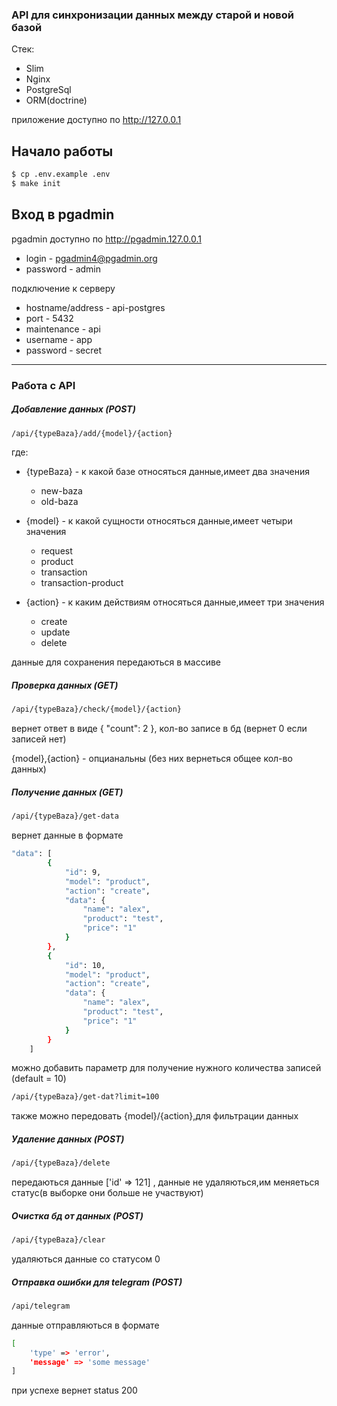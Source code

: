 ### API для синхронизации данных между старой и новой базой

Стек:

- Slim
- Nginx
- PostgreSql
- ORM(doctrine)

приложение доступно по http://127.0.0.1

## Начало работы

```sh
$ cp .env.example .env
$ make init
```

## Вход в pgadmin

pgadmin доступно по http://pgadmin.127.0.0.1

- login - pgadmin4@pgadmin.org
- password - admin

подключение к серверу

- hostname/address - api-postgres
- port - 5432
- maintenance - api
- username - app
- password - secret

---

### Работа с API

##### Добавление данных (POST)

```sh
/api/{typeBaza}/add/{model}/{action}
```

где:

- {typeBaza} - к какой базе относяться данные,имеет два значения

  - new-baza
  - old-baza

- {model} - к какой сущности относяться данные,имеет четыри значения
  - request
  - product
  - transaction
  - transaction-product
- {action} - к каким действиям относяться данные,имеет три значения
  - create
  - update
  - delete

данные для сохранения передаються в массиве

##### Проверка данных (GET)

```sh
/api/{typeBaza}/check/{model}/{action}
```

вернет ответ в виде
{
"count": 2
},
кол-во записе в бд (вернет 0 если записей нет)

{model},{action} - опцианальны (без них вернеться общее кол-во данных)

##### Получение данных (GET)

```sh
/api/{typeBaza}/get-data
```

вернет данные в формате

```sh
"data": [
        {
            "id": 9,
            "model": "product",
            "action": "create",
            "data": {
                "name": "alex",
                "product": "test",
                "price": "1"
            }
        },
        {
            "id": 10,
            "model": "product",
            "action": "create",
            "data": {
                "name": "alex",
                "product": "test",
                "price": "1"
            }
        }
    ]
```

можно добавить параметр для получение нужного количества записей
(default = 10)

```sh
/api/{typeBaza}/get-dat?limit=100
```

также можно передовать {model}/{action},для фильтрации данных

##### Удаление данных (POST)

```sh
/api/{typeBaza}/delete
```

передаються данные ['id' => 121] , данные не удаляються,им меняеться статус(в выборке они больше не участвуют)

##### Очистка бд от данных (POST)

```sh
/api/{typeBaza}/clear
```

удаляються данные со статусом 0

##### Отправка ошибки для telegram (POST)

```sh
/api/telegram
```

данные отправляються в формате

```sh
[
    'type' => 'error',
    'message' => 'some message'
]
```

при успехе вернет status 200
